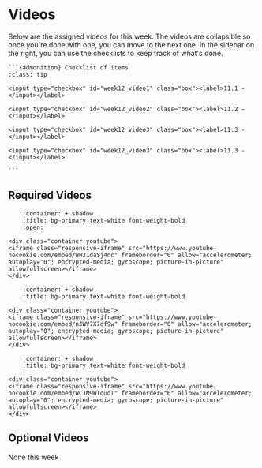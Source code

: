 # Videos

Below are the assigned videos for this week. 
The videos are collapsible so once you're done with one, you can move to the next one.
In the sidebar on the right, you can use the checklists to keep track of what's done.

````{margin}
```{admonition} Checklist of items
:class: tip

<input type="checkbox" id="week12_video1" class="box"><label>11.1 - </input></label>

<input type="checkbox" id="week12_video2" class="box"><label>11.2 - </input></label>

<input type="checkbox" id="week12_video3" class="box"><label>11.3 - </input></label>

<input type="checkbox" id="week12_video3" class="box"><label>11.3 - </input></label>

```
````

## Required Videos

```{dropdown} 11.1 - 
    :container: + shadow
    :title: bg-primary text-white font-weight-bold
    :open:

<div class="container youtube">
<iframe class="responsive-iframe" src="https://www.youtube-nocookie.com/embed/WH31daSj4nc" frameborder="0" allow="accelerometer; autoplay="0"; encrypted-media; gyroscope; picture-in-picture" allowfullscreen></iframe>
</div>
```

```{dropdown} 11.2 -  
    :container: + shadow
    :title: bg-primary text-white font-weight-bold

<div class="container youtube">
<iframe class="responsive-iframe" src="https://www.youtube-nocookie.com/embed/nJWV7X7df9w" frameborder="0" allow="accelerometer; autoplay="0"; encrypted-media; gyroscope; picture-in-picture" allowfullscreen></iframe>
</div>
```

```{dropdown} 11.3 - 
    :container: + shadow
    :title: bg-primary text-white font-weight-bold

<div class="container youtube">
<iframe class="responsive-iframe" src="https://www.youtube-nocookie.com/embed/WCJM9WIoudI" frameborder="0" allow="accelerometer; autoplay="0"; encrypted-media; gyroscope; picture-in-picture" allowfullscreen></iframe>
</div>
```


## Optional Videos

None this week